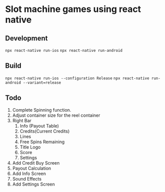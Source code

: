 # Slot machine games using react native

## Development

```npx react-native run-ios```
```npx react-native run-android```

## Build

```npx react-native run-ios --configuration Release```
```npx react-native run-android --variant=release```

## Todo

1. Complete Spinning function.
2. Adjust container size for the reel container
3. Right Bar
   1. Info (Payout Table)
   2. Credits(Current Credits)
   3. Lines
   4. Free Spins Remaining
   5. Title Logo
   6. Score
   7. Settings
4. Add Credit Buy Screen
5. Payout Calculation
6. Add Info Screen
7. Sound Effects
8. Add Settings Screen
